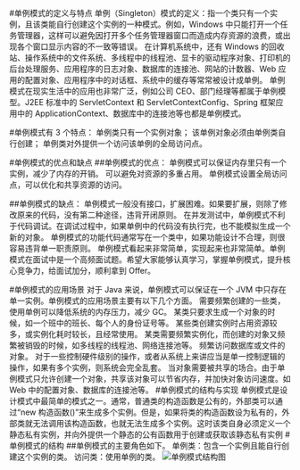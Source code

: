 #单例模式的定义与特点
单例（Singleton）模式的定义：指一个类只有一个实例，且该类能自行创建这个实例的一种模式。例如，Windows 中只能打开一个任务管理器，这样可以避免因打开多个任务管理器窗口而造成内存资源的浪费，或出现各个窗口显示内容的不一致等错误。
在计算机系统中，还有 Windows 的回收站、操作系统中的文件系统、多线程中的线程池、显卡的驱动程序对象、打印机的后台处理服务、应用程序的日志对象、数据库的连接池、网站的计数器、Web 应用的配置对象、应用程序中的对话框、系统中的缓存等常常被设计成单例。
单例模式在现实生活中的应用也非常广泛，例如公司 CEO、部门经理等都属于单例模型。J2EE 标准中的 ServletContext 和 ServletContextConfig、Spring 框架应用中的 ApplicationContext、数据库中的连接池等也都是单例模式。

#单例模式有 3 个特点：
单例类只有一个实例对象；
该单例对象必须由单例类自行创建；
单例类对外提供一个访问该单例的全局访问点。

#单例模式的优点和缺点
##单例模式的优点：
单例模式可以保证内存里只有一个实例，减少了内存的开销。
可以避免对资源的多重占用。
单例模式设置全局访问点，可以优化和共享资源的访问。

##单例模式的缺点：
单例模式一般没有接口，扩展困难。如果要扩展，则除了修改原来的代码，没有第二种途径，违背开闭原则。
在并发测试中，单例模式不利于代码调试。在调试过程中，如果单例中的代码没有执行完，也不能模拟生成一个新的对象。
单例模式的功能代码通常写在一个类中，如果功能设计不合理，则很容易违背单一职责原则。
单例模式看起来非常简单，实现起来也非常简单。单例模式在面试中是一个高频面试题。希望大家能够认真学习，掌握单例模式，提升核心竞争力，给面试加分，顺利拿到 Offer。

#单例模式的应用场景
对于 Java 来说，单例模式可以保证在一个 JVM 中只存在单一实例。单例模式的应用场景主要有以下几个方面。
需要频繁创建的一些类，使用单例可以降低系统的内存压力，减少 GC。
某类只要求生成一个对象的时候，如一个班中的班长、每个人的身份证号等。
某些类创建实例时占用资源较多，或实例化耗时较长，且经常使用。
某类需要频繁实例化，而创建的对象又频繁被销毁的时候，如多线程的线程池、网络连接池等。
频繁访问数据库或文件的对象。
对于一些控制硬件级别的操作，或者从系统上来讲应当是单一控制逻辑的操作，如果有多个实例，则系统会完全乱套。
当对象需要被共享的场合。由于单例模式只允许创建一个对象，共享该对象可以节省内存，并加快对象访问速度。如 Web 中的配置对象、数据库的连接池等。
#单例模式的结构与实现
单例模式是设计模式中最简单的模式之一。通常，普通类的构造函数是公有的，外部类可以通过“new 构造函数()”来生成多个实例。但是，如果将类的构造函数设为私有的，外部类就无法调用该构造函数，也就无法生成多个实例。这时该类自身必须定义一个静态私有实例，并向外提供一个静态的公有函数用于创建或获取该静态私有实例
#单例模式的结构
##单例模式的主要角色如下。
单例类：包含一个实例且能自行创建这个实例的类。
访问类：使用单例的类。
![单例模式结构图](http://c.biancheng.net/uploads/allimg/181113/3-1Q1131K441K2.gif)